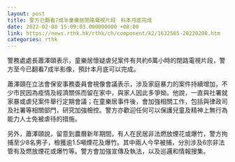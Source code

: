 ```yaml
---
layout: post
title: 警方已翻看7成半童樂居閉路電視片段　料本月底完成
date: 2022-02-08 15:09:03.000000000 +08:00
link: https://news.rthk.hk/rthk/ch/component/k2/1632565-20220208.htm
categories: rthk
---
```


警務處處長蕭澤頤表示，童樂居懷疑虐兒案件有共約6萬小時的閉路電視片段，警方至今已翻看7成半影像，預計本月底可以完成。

蕭澤頤在立法會保安事務委員會視像會議表示，涉及家庭暴力的案件持續增加，不少市民因為疫情及經濟關係而留在家中，與家人因此多爭拗。他說，一直與社署就家暴或虐兒案件舉行定期會議；在童樂居事件後，會加強相關工作，包括與律政司及社署等相關部門，研究加強檢控。警方亦歡迎任何可以保護兒童及精神上無行為能力人士免被虐待的措施。

另外，蕭澤頤說，留意到農曆新年期間，有人在民居非法燃放煙花或爆竹，警方拘捕至少8名男子，檢獲逾1.5噸煙花及爆竹。其中兩人今早被捕，分別涉及6宗非法管有及燃放煙花或爆竹等。警方會加強宣傳及執法，以及巡邏和情報搜集。
